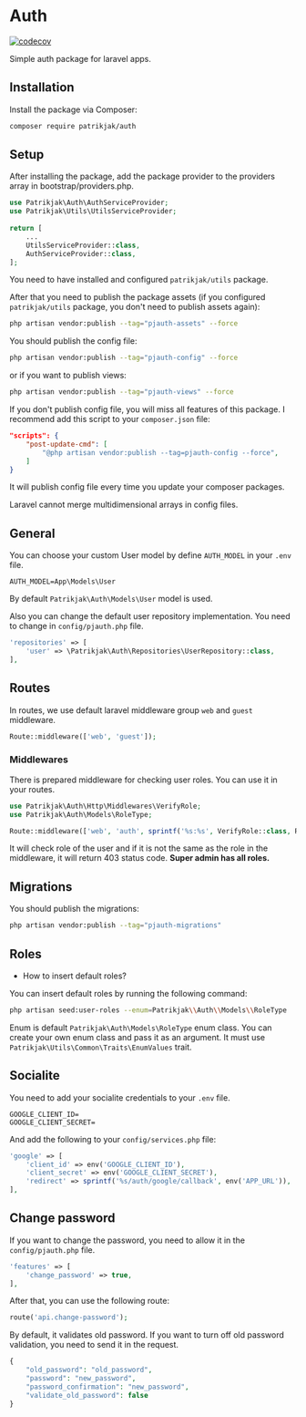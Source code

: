 # Auth

[![codecov](https://codecov.io/gh/patrikjak/auth/graph/badge.svg?token=A13B5F9FMZ)](https://codecov.io/gh/patrikjak/auth)

Simple auth package for laravel apps.

## Installation

Install the package via Composer:

```bash
composer require patrikjak/auth
```

## Setup
After installing the package, add the package provider to the providers array in bootstrap/providers.php.

```php
use Patrikjak\Auth\AuthServiceProvider;
use Patrikjak\Utils\UtilsServiceProvider;
 
return [
    ...
    UtilsServiceProvider::class,
    AuthServiceProvider::class,
];
```

You need to have installed and configured `patrikjak/utils` package.

After that you need to publish the package assets (if you configured `patrikjak/utils` package, you don't need to publish assets again):

```bash
php artisan vendor:publish --tag="pjauth-assets" --force
```

You should publish the config file:

```bash
php artisan vendor:publish --tag="pjauth-config" --force
```

or if you want to publish views:

```bash
php artisan vendor:publish --tag="pjauth-views" --force
```

If you don't publish config file, you will miss all features of this package. I recommend add this script to your `composer.json` file:

```json
"scripts": {
    "post-update-cmd": [
        "@php artisan vendor:publish --tag=pjauth-config --force",
    ]
}
```

It will publish config file every time you update your composer packages.

Laravel cannot merge multidimensional arrays in config files.

## General

You can choose your custom User model by define `AUTH_MODEL` in your `.env` file.

```env
AUTH_MODEL=App\Models\User
```

By default `Patrikjak\Auth\Models\User` model is used.

Also you can change the default user repository implementation. You need to change in `config/pjauth.php` file.

```php
'repositories' => [
    'user' => \Patrikjak\Auth\Repositories\UserRepository::class,
],
```

## Routes
In routes, we use default laravel middleware group `web` and `guest` middleware.

```php
Route::middleware(['web', 'guest']);
```

### Middlewares

There is prepared middleware for checking user roles. You can use it in your routes.

```php
use Patrikjak\Auth\Http\Middlewares\VerifyRole;
use Patrikjak\Auth\Models\RoleType;

Route::middleware(['web', 'auth', sprintf('%s:%s', VerifyRole::class, RoleType::ADMIN->value)]);
```

It will check role of the user and if it is not the same as the role in the middleware, it will return 403 status code.
**Super admin has all roles.**

## Migrations

You should publish the migrations:

```bash
php artisan vendor:publish --tag="pjauth-migrations"
```

## Roles
- How to insert default roles?

You can insert default roles by running the following command:

```bash
php artisan seed:user-roles --enum=Patrikjak\\Auth\\Models\\RoleType
```

Enum is default `Patrikjak\Auth\Models\RoleType` enum class. You can create your own enum class and pass it as an argument.
It must use `Patrikjak\Utils\Common\Traits\EnumValues` trait.

## Socialite

You need to add your socialite credentials to your `.env` file.

```env
GOOGLE_CLIENT_ID=
GOOGLE_CLIENT_SECRET=
```

And add the following to your `config/services.php` file:

```php
'google' => [
    'client_id' => env('GOOGLE_CLIENT_ID'),
    'client_secret' => env('GOOGLE_CLIENT_SECRET'),
    'redirect' => sprintf('%s/auth/google/callback', env('APP_URL')),
],
```

## Change password

If you want to change the password, you need to allow it in the `config/pjauth.php` file.

```php
'features' => [
    'change_password' => true,
],
```

After that, you can use the following route:

```php
route('api.change-password');
```

By default, it validates old password. If you want to turn off old password validation, you need to send it in the request.

```php
{
    "old_password": "old_password",
    "password": "new_password",
    "password_confirmation": "new_password",
    "validate_old_password": false
}
```